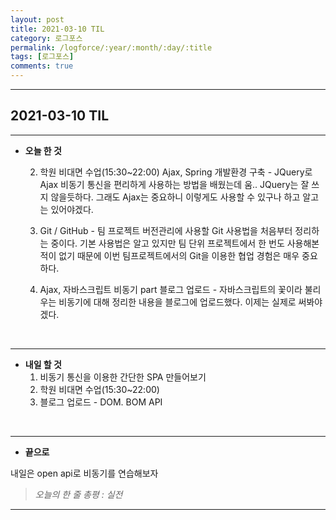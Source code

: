 ```yaml
---
layout: post
title: 2021-03-10 TIL
category: 로그포스
permalink: /logforce/:year/:month/:day/:title
tags: [로그포스]
comments: true
---
```


---

## 2021-03-10 TIL

---

- **오늘 한 것**

  2. 학원 비대면 수업(15:30~22:00) Ajax, Spring 개발환경 구축 - JQuery로 Ajax 비동기 통신을 편리하게 사용하는 방법을 배웠는데 움.. JQuery는 잘 쓰지 않을듯하다. 그래도 Ajax는 중요하니 이렇게도 사용할 수 있구나 하고 알고는 있어야겠다.

     

  2. Git / GitHub - 팀 프로젝트 버전관리에 사용할 Git 사용법을 처음부터 정리하는 중이다. 기본 사용법은 알고 있지만 팀 단위 프로젝트에서 한 번도 사용해본적이 없기 때문에 이번 팀프로젝트에서의 Git을 이용한 협업 경험은 매우 중요하다.

     

  3. Ajax, 자바스크립트 비동기 part 블로그 업로드 - 자바스크립트의 꽃이라 불리우는 비동기에 대해 정리한 내용을 블로그에 업로드했다. 이제는 실제로 써봐야겠다.

<br>

---

- **내일 할 것**
  1. 비동기 통신을 이용한 간단한 SPA 만들어보기
  2. 학원 비대면 수업(15:30~22:00)
  3. 블로그 업로드 - DOM. BOM API

<br>

---

- **끝으로**

내일은 open api로 비동기를 연습해보자

> _오늘의 한 줄 총평 : 실전_

---
